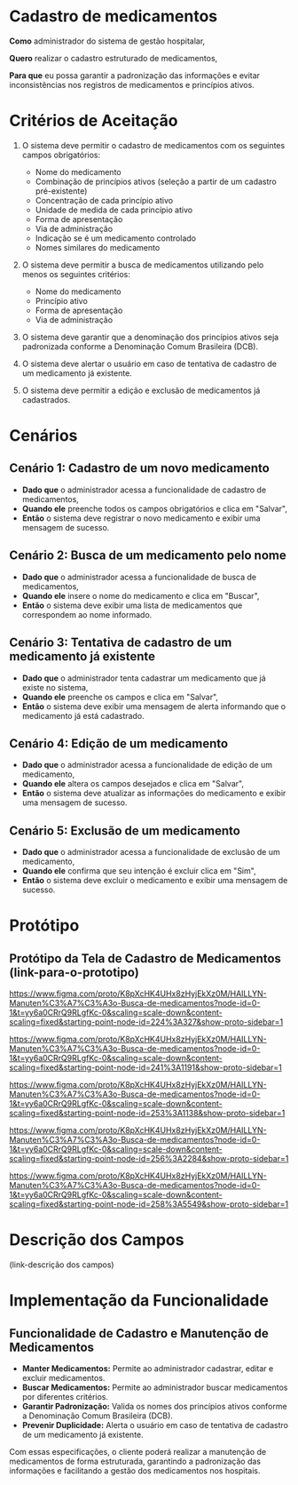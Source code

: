 # Cadastro de medicamentos

**Como** administrador do sistema de gestão hospitalar, 

**Quero** realizar o cadastro estruturado de medicamentos, 

**Para que** eu possa garantir a padronização das informações e evitar inconsistências nos registros de medicamentos e princípios ativos.

# Critérios de Aceitação

1. O sistema deve permitir o cadastro de medicamentos com os seguintes campos obrigatórios:

    * Nome do medicamento
    * Combinação de princípios ativos (seleção a partir de um cadastro pré-existente)
    * Concentração de cada princípio ativo
    * Unidade de medida de cada princípio ativo
    * Forma de apresentação
    * Via de administração
    * Indicação se é um medicamento controlado
    * Nomes similares do medicamento


2. O sistema deve permitir a busca de medicamentos utilizando pelo menos os seguintes critérios:

   * Nome do medicamento
   * Princípio ativo 
   * Forma de apresentação 
   * Via de administração

3. O sistema deve garantir que a denominação dos princípios ativos seja padronizada conforme a Denominação Comum Brasileira (DCB).

4. O sistema deve alertar o usuário em caso de tentativa de cadastro de um medicamento já existente.

5. O sistema deve permitir a edição e exclusão de medicamentos já cadastrados.

# Cenários 

## Cenário 1: Cadastro de um novo medicamento

* **Dado que** o administrador acessa a funcionalidade de cadastro de medicamentos,
* **Quando ele** preenche todos os campos obrigatórios e clica em "Salvar",
* **Então** o sistema deve registrar o novo medicamento e exibir uma mensagem de sucesso.

## Cenário 2: Busca de um medicamento pelo nome

* **Dado que** o administrador acessa a funcionalidade de busca de medicamentos,
* **Quando ele** insere o nome do medicamento e clica em "Buscar",
* **Então** o sistema deve exibir uma lista de medicamentos que correspondem ao nome informado.

## Cenário 3: Tentativa de cadastro de um medicamento já existente

* **Dado que** o administrador tenta cadastrar um medicamento que já existe no sistema,
* **Quando ele** preenche os campos e clica em "Salvar",
* **Então** o sistema deve exibir uma mensagem de alerta informando que o medicamento já está cadastrado.

## Cenário 4: Edição de um medicamento

* **Dado que** o administrador acessa a funcionalidade de edição de um medicamento,
* **Quando ele** altera os campos desejados e clica em "Salvar",
* **Então** o sistema deve atualizar as informações do medicamento e exibir uma mensagem de sucesso.

## Cenário 5: Exclusão de um medicamento

* **Dado que** o administrador acessa a funcionalidade de exclusão de um medicamento,
* **Quando ele** confirma que seu intenção é excluir clica em "Sim",
* **Então** o sistema deve excluir o medicamento e exibir uma mensagem de sucesso.

# Protótipo
## Protótipo da Tela de Cadastro de Medicamentos  (link-para-o-prototipo)
https://www.figma.com/proto/K8pXcHK4UHx8zHyjEkXz0M/HAILLYN-Manuten%C3%A7%C3%A3o-Busca-de-medicamentos?node-id=0-1&t=yy6a0CRrQ9RLgfKc-0&scaling=scale-down&content-scaling=fixed&starting-point-node-id=224%3A327&show-proto-sidebar=1

https://www.figma.com/proto/K8pXcHK4UHx8zHyjEkXz0M/HAILLYN-Manuten%C3%A7%C3%A3o-Busca-de-medicamentos?node-id=0-1&t=yy6a0CRrQ9RLgfKc-0&scaling=scale-down&content-scaling=fixed&starting-point-node-id=241%3A1191&show-proto-sidebar=1

https://www.figma.com/proto/K8pXcHK4UHx8zHyjEkXz0M/HAILLYN-Manuten%C3%A7%C3%A3o-Busca-de-medicamentos?node-id=0-1&t=yy6a0CRrQ9RLgfKc-0&scaling=scale-down&content-scaling=fixed&starting-point-node-id=253%3A1138&show-proto-sidebar=1

https://www.figma.com/proto/K8pXcHK4UHx8zHyjEkXz0M/HAILLYN-Manuten%C3%A7%C3%A3o-Busca-de-medicamentos?node-id=0-1&t=yy6a0CRrQ9RLgfKc-0&scaling=scale-down&content-scaling=fixed&starting-point-node-id=256%3A2284&show-proto-sidebar=1

https://www.figma.com/proto/K8pXcHK4UHx8zHyjEkXz0M/HAILLYN-Manuten%C3%A7%C3%A3o-Busca-de-medicamentos?node-id=0-1&t=yy6a0CRrQ9RLgfKc-0&scaling=scale-down&content-scaling=fixed&starting-point-node-id=258%3A5549&show-proto-sidebar=1


# Descrição dos Campos
(link-descrição dos campos)

# Implementação da Funcionalidade

## Funcionalidade de Cadastro e Manutenção de Medicamentos

* **Manter Medicamentos:** Permite ao administrador cadastrar, editar e excluir medicamentos.
* **Buscar Medicamentos:** Permite ao administrador buscar medicamentos por diferentes critérios.
* **Garantir Padronização:** Valida os nomes dos princípios ativos conforme a Denominação Comum Brasileira (DCB).
* **Prevenir Duplicidade:** Alerta o usuário em caso de tentativa de cadastro de um medicamento já existente.

Com essas especificações, o cliente poderá realizar a manutenção de medicamentos de forma estruturada, garantindo a padronização das informações e facilitando a gestão dos medicamentos nos hospitais.

